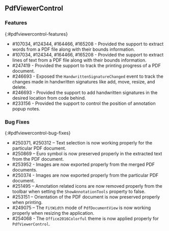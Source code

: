 ## PdfViewerControl

### Features
{:#pdfviewercontrol-features}

* \#107034, \#124344, \#164466, \#165208 - Provided the support to extract words from a PDF file along with their bounds information.
* \#107034, \#124344, \#164466, \#165208 - Provided the support to extract lines of text from a PDF file along with their bounds information.
* \#247419 - Provided the support to track the printing progress of a PDF document.
* \#246693 - Exposed the `HandwrittenSignatureChanged` event to track the changes made in handwritten signatures like add, move, resize, and delete.
* \#246693 - Provided the support to add handwritten signatures in the desired location from code behind.
* \#233156 - Provided the support to control the position of annotation popup notes.

### Bug Fixes
{:#pdfviewercontrol-bug-fixes} 

* \#250371, \#250312 – Text selection is now working properly for the particular PDF document.
* \#250869 – Euro symbol is now preserved properly in the extracted text from the PDF document.
* \#253952 - Images are now exported properly from the merged PDF documents.
* \#250374 - Images are now exported properly from the particular PDF document.
* \#251495 – Annotation related icons are now removed properly from the toolbar when setting the `ShowAnnotationTools` property to false.
* \#253151 – Orientation of the PDF document is now preserved properly when printing.
* \#249075 – The `FitWidth` mode of `PdfDocumentView` is now working properly when resizing the application.
* \#254068 - The `Office2016Colorful` theme is now applied properly for `PdfViewerControl`.